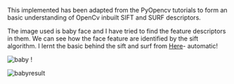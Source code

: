This implemented has been adapted from the PyOpencv tutorials to form an basic understanding of OpenCv inbuilt 
SIFT and SURF descriptors. 

The image used is baby face and I have tried to find the feature descriptors in them. We can see how the face feature are identified by the sift algorithm. I lernt the basic behind the sift and surf from 
[Here](https://opencv-python-tutroals.readthedocs.io/en/latest/py_tutorials/py_feature2d/py_surf_intro/py_surf_intro.html)- automatic!


![baby](https://user-images.githubusercontent.com/25079132/54733215-e3180a00-4b6e-11e9-9ff1-4d0e37985be0.JPG)
!


![babyresult](https://user-images.githubusercontent.com/25079132/54733218-e57a6400-4b6e-11e9-9f15-d9a02da8d288.JPG)

